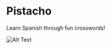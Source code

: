 # Pistacho

Learn Spanish through fun crosswords!

![Alt Text](https://media0.giphy.com/media/v1.Y2lkPTc5MGI3NjExa3RmYmR3djVweXNqNGZ4cXIyZHRqY216eTZmdzVseGRtc2Zwa2cybiZlcD12MV9pbnRlcm5hbF9naWZfYnlfaWQmY3Q9Zw/b3HUK80XRoCVxXjodU/giphy.gif)

